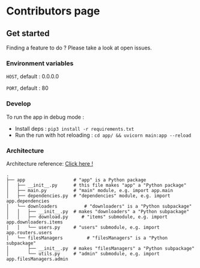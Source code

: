 # Contributors page

## Get started

Finding a feature to do ? Please take a look at open issues.

### Environment variables

`HOST`, default : 0.0.0.0

`PORT`, default : 80

### Develop

To run the app in debug mode :

- Install deps : `pip3 install -r requirements.txt`
- Run the run with hot reloading : `cd app/ && uvicorn main:app --reload`

### Architecture

Architecture reference: [Click here !](https://fastapi.tiangolo.com/tutorial/bigger-applications/)

```
.
├── app                  # "app" is a Python package
│   ├── __init__.py      # this file makes "app" a "Python package"
│   ├── main.py          # "main" module, e.g. import app.main
│   ├── dependencies.py  # "dependencies" module, e.g. import app.dependencies
│   └── downloaders          # "downloaders" is a "Python subpackage"
│   │   ├── __init__.py  # makes "downloaders" a "Python subpackage"
│   │   ├── download.py     # "items" submodule, e.g. import app.downloaders.items
│   │   └── users.py     # "users" submodule, e.g. import app.routers.users
│   └── filesManagers         # "filesManagers" is a "Python subpackage"
│       ├── __init__.py  # makes "filesManagers" a "Python subpackage"
│       └── utils.py     # "admin" submodule, e.g. import app.filesManagers.admin
```
